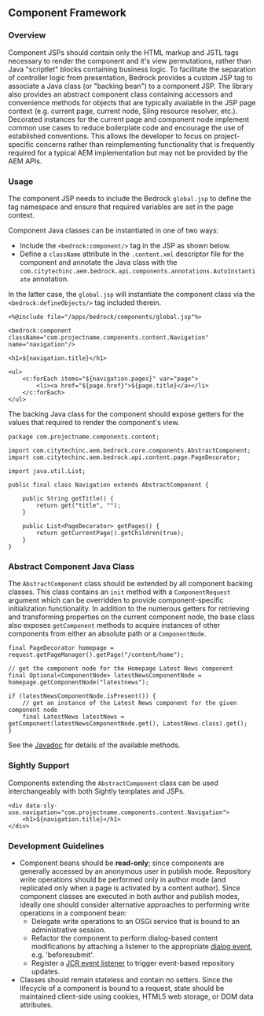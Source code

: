 ## Component Framework

### Overview

Component JSPs should contain only the HTML markup and JSTL tags necessary to render the component and it's view permutations, rather than Java "scriptlet" blocks containing business logic.  To facilitate the separation of controller logic from presentation, Bedrock provides a custom JSP tag to associate a Java class (or "backing bean") to a component JSP.  The library also provides an abstract component class containing accessors and convenience methods for objects that are typically available in the JSP page context (e.g. current page, current node, Sling resource resolver, etc.).  Decorated instances for the current page and component node implement common use cases to reduce boilerplate code and encourage the use of established conventions.  This allows the developer to focus on project-specific concerns rather than reimplementing functionality that is frequently required for a typical AEM implementation but may not be provided by the AEM APIs.

### Usage

The component JSP needs to include the Bedrock `global.jsp` to define the tag namespace and ensure that required variables are set in the page context.

Component Java classes can be instantiated in one of two ways:

* Include the `<bedrock:component/>` tag in the JSP as shown below.
* Define a `className` attribute in the `.content.xml` descriptor file for the component and annotate the Java class with the `com.citytechinc.aem.bedrock.api.components.annotations.AutoInstantiate` annotation.

In the latter case, the `global.jsp` will instantiate the component class via the `<bedrock:defineObjects/>` tag included therein.

    <%@include file="/apps/bedrock/components/global.jsp"%>

    <bedrock:component className="com.projectname.components.content.Navigation" name="navigation"/>

    <h1>${navigation.title}</h1>

    <ul>
        <c:forEach items="${navigation.pages}" var="page">
            <li><a href="${page.href}">${page.title}</a></li>
        </c:forEach>
    </ul>

The backing Java class for the component should expose getters for the values that required to render the component's view.

    package com.projectname.components.content;

    import com.citytechinc.aem.bedrock.core.components.AbstractComponent;
    import com.citytechinc.aem.bedrock.api.content.page.PageDecorator;

    import java.util.List;

    public final class Navigation extends AbstractComponent {

        public String getTitle() {
            return get("title", "");
        }

        public List<PageDecorator> getPages() {
            return getCurrentPage().getChildren(true);
        }
    }

### Abstract Component Java Class

The `AbstractComponent` class should be extended by all component backing classes.  This class contains an `init` method with a `ComponentRequest` argument which can be overridden to provide component-specific initialization functionality.  In addition to the numerous getters for retrieving and transforming properties on the current component node, the base class also exposes `getComponent` methods to acquire instances of other components from either an absolute path or a `ComponentNode`.

    final PageDecorator homepage = request.getPageManager().getPage("/content/home");

    // get the component node for the Homepage Latest News component
    final Optional<ComponentNode> latestNewsComponentNode = homepage.getComponentNode("latestnews");

    if (latestNewsComponentNode.isPresent()) {
        // get an instance of the Latest News component for the given component node
        final LatestNews latestNews = getComponent(latestNewsComponentNode.get(), LatestNews.class).get();
    }

See the [Javadoc](http://code.citytechinc.com/bedrock/apidocs/com/citytechinc/aem/bedrock/core/components/AbstractComponent.html) for details of the available methods.

### Sightly Support

Components extending the `AbstractComponent` class can be used interchangeably with both Sightly templates and JSPs.

    <div data-sly-use.navigation="com.projectname.components.content.Navigation">
        <h1>${navigation.title}</h1>
    </div>

### Development Guidelines

* Component beans should be **read-only**; since components are generally accessed by an anonymous user in publish mode.  Repository write operations should be performed only in author mode (and replicated only when a page is activated by a content author).  Since component classes are executed in both author and publish modes, ideally one should consider alternative approaches to performing write operations in a component bean:
    * Delegate write operations to an OSGi service that is bound to an administrative session.
    * Refactor the component to perform dialog-based content modifications by attaching a listener to the appropriate [dialog event](http://dev.day.com/content/docs/en/cq/current/widgets-api/index.html?class=CQ.Dialog), e.g. 'beforesubmit'.
    * Register a [JCR event listener](http://www.day.com/maven/jsr170/javadocs/jcr-2.0/javax/jcr/observation/ObservationManager.html) to trigger event-based repository updates.
* Classes should remain stateless and contain no setters.  Since the lifecycle of a component is bound to a request, state should be maintained client-side using cookies, HTML5 web storage, or DOM data attributes.